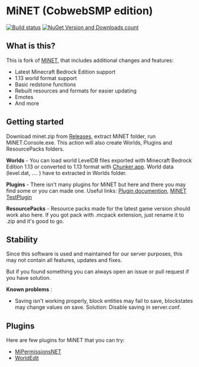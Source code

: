 
MiNET (CobwebSMP edition)
=====
[![Build status](https://github.com/CobwebSMP/MiNET/actions/workflows/dotnet.yml/badge.svg)](https://github.com/CobwebSMP/MiNET/actions/workflows/dotnet.yml)
[![NuGet Version and Downloads count](https://buildstats.info/nuget/MiNET-CobwebSMP)](https://www.nuget.org/packages/MiNET-CobwebSMP/) 

## What is this?

This is fork of [MiNET](https://github.com/NiclasOlofsson/MiNET), that includes additional changes and features:

 - Latest Minecraft Bedrock Edition support
 - 1.13 world format support
 - Basic redstone functions
 - Rebuilt resources and formats for easier updating
 - Emotes
 - And more

## Getting started
Download minet.zip from [Releases](https://github.com/CobwebSMP/MiNET/releases), extract MiNET folder, run MiNET.Console.exe.
This action will also create Worlds, Plugins and ResourcePacks folders.

**Worlds** - You can load world LevelDB files exported with Minecraft Bedrock Edition 1.13 or converted to 1.13 format with [Chunker.app](https://chunker.app/). World data (level.dat, .... ) have to extracted in Worlds folder.

**Plugins** - There isn't many plugins for MiNET but here and there you may find some or you can made one. Useful links: [Plugin documention](https://github.com/NiclasOlofsson/MiNET/wiki/Plugin-API-Documentation), [MiNET TestPlugin](https://github.com/NiclasOlofsson/MiNET/tree/master/src/MiNET/TestPlugin)

**ResourcePacks** - Resource packs made for the latest game version should work also here. If you got pack with .mcpack extension, just rename it to .zip and it's good to go.

## Stability
Since this software is used and maintained for our server purposes, this may not contain all features, updates and fixes.

But if you found something you can always open an issue or pull request if you have solution.

**Known problems** :
 - Saving isn't working properly, block entities may fail to save, blockstates may change values on save. Solution: Disable saving in server.conf.

## Plugins
Here are few plugins for MiNET that you can try:

 - [MiPermissionsNET](https://github.com/CupidonSauce173/MiPermissionsNET)
 - [WorldEdit](https://github.com/CobwebSMP/WorldEdit)

